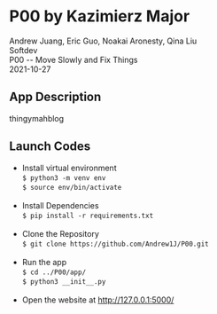 # P00 by Kazimierz Major
Andrew Juang, Eric Guo, Noakai Aronesty, Qina Liu <br>
Softdev <br>
P00 -- Move Slowly and Fix Things <br>
2021-10-27 

## App Description 
thingymahblog

## Launch Codes
- Install virtual environment <br>
```$ python3 -m venv env``` <br>
```$ source env/bin/activate``` <br><br>
- Install Dependencies <br>
```$ pip install -r requirements.txt``` <br><br> 
- Clone the Repository <br>
```$ git clone https://github.com/Andrew1J/P00.git ``` <br><br>
- Run the app <br>
```$ cd ../P00/app/ ``` <br>
```$ python3 __init__.py``` <br><br>
- Open the website at http://127.0.0.1:5000/
